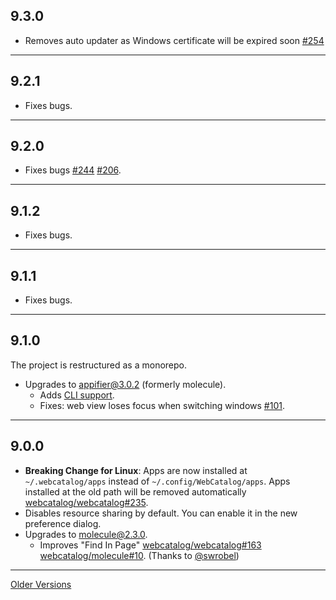 ## 9.3.0
- Removes auto updater as Windows certificate will be expired soon [#254](https://github.com/quanglam2807/webcatalog/issues/254)

---

## 9.2.1
- Fixes bugs.

---

## 9.2.0
- Fixes bugs [#244](https://github.com/quanglam2807/webcatalog/issues/244) [#206](https://github.com/quanglam2807/webcatalog/issues/206).

---

## 9.1.2
- Fixes bugs.

---

## 9.1.1
- Fixes bugs.

---

## 9.1.0
The project is restructured as a monorepo.

- Upgrades to [appifier@3.0.2](https://www.npmjs.com/package/appifier) (formerly molecule).
  - Adds [CLI support](https://github.com/quanglam2807/webcatalog#command-line).
  - Fixes: web view loses focus when switching windows [#101](https://github.com/quanglam2807/webcatalog/issues/101).

---

## 9.0.0
- **Breaking Change for Linux**: Apps are now installed at `~/.webcatalog/apps` instead of `~/.config/WebCatalog/apps`. Apps installed at the old path will be removed automatically [webcatalog/webcatalog#235](https://github.com/quanglam2807/webcatalog/issues/235).
- Disables resource sharing by default. You can enable it in the new preference dialog.
- Upgrades to [molecule@2.3.0](https://github.com/webcatalog/molecule/releases/tag/v2.3.0).
  - Improves "Find In Page" [webcatalog/webcatalog#163](https://github.com/quanglam2807/webcatalog/issues/163) [webcatalog/molecule#10](https://github.com/webcatalog/molecule/pull/10). (Thanks to [@swrobel](https://github.com/swrobel))

---

[Older Versions](https://raw.githubusercontent.com/webcatalog/webcatalog/master/RELEASE_NOTES0.md)
